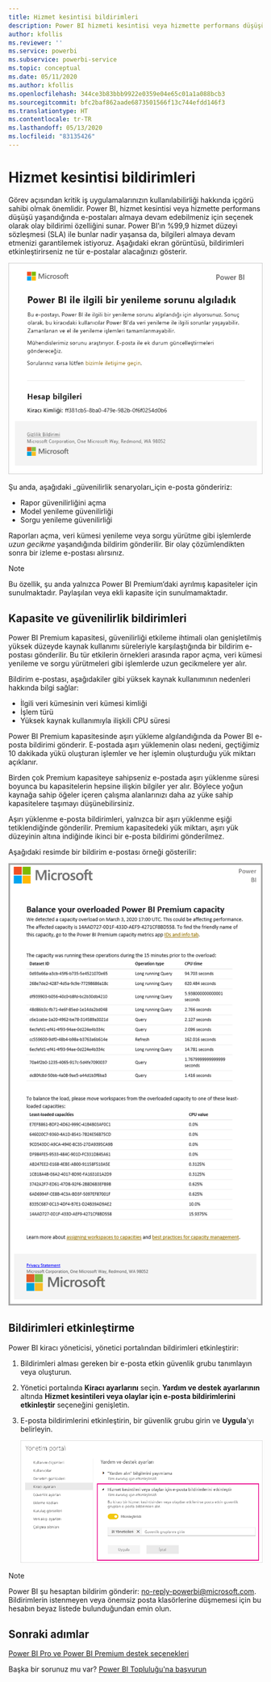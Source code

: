 ```yaml
---
title: Hizmet kesintisi bildirimleri
description: Power BI hizmeti kesintisi veya hizmette performans düşüşü yaşandığında e-posta bildirimlerini almayı öğrenin.
author: kfollis
ms.reviewer: ''
ms.service: powerbi
ms.subservice: powerbi-service
ms.topic: conceptual
ms.date: 05/11/2020
ms.author: kfollis
ms.openlocfilehash: 344ce3b83bbb9922e0359e04e65c01a1a088bcb3
ms.sourcegitcommit: bfc2baf862aade6873501566f13c744efdd146f3
ms.translationtype: HT
ms.contentlocale: tr-TR
ms.lasthandoff: 05/13/2020
ms.locfileid: "83135426"
---
```

# <a name="service-interruption-notifications"></a>Hizmet kesintisi bildirimleri

Görev açısından kritik iş uygulamalarınızın kullanılabilirliği hakkında içgörü sahibi olmak önemlidir. Power BI, hizmet kesintisi veya hizmette performans düşüşü yaşandığında e-postaları almaya devam edebilmeniz için seçenek olarak olay bildirimi özelliğini sunar. Power BI’ın %99,9 hizmet düzeyi sözleşmesi (SLA) ile bunlar nadir yaşansa da, bilgileri almaya devam etmenizi garantilemek istiyoruz. Aşağıdaki ekran görüntüsü, bildirimleri etkinleştirirseniz ne tür e-postalar alacağınızı gösterir.

![Yenileme bildirimi e-postası](media/service-interruption-notifications/refresh-notification-email.png)

Şu anda, aşağıdaki _güvenilirlik senaryoları_için e-posta göndeririz:

- Rapor güvenilirliğini açma
- Model yenileme güvenilirliği
- Sorgu yenileme güvenilirliği

Raporları açma, veri kümesi yenileme veya sorgu yürütme gibi işlemlerde _uzun gecikme_ yaşandığında bildirim gönderilir. Bir olay çözümlendikten sonra bir izleme e-postası alırsınız.

> [!NOTE]
> Bu özellik, şu anda yalnızca Power BI Premium’daki ayrılmış kapasiteler için sunulmaktadır. Paylaşılan veya ekli kapasite için sunulmamaktadır.

## <a name="capacity-and-reliability-notifications"></a>Kapasite ve güvenilirlik bildirimleri

Power BI Premium kapasitesi, güvenilirliği etkileme ihtimali olan genişletilmiş yüksek düzeyde kaynak kullanımı süreleriyle karşılaştığında bir bildirim e-postası gönderilir. Bu tür etkilerin örnekleri arasında rapor açma, veri kümesi yenileme ve sorgu yürütmeleri gibi işlemlerde uzun gecikmelere yer alır. 

Bildirim e-postası, aşağıdakiler gibi yüksek kaynak kullanımının nedenleri hakkında bilgi sağlar:

* İlgili veri kümesinin veri kümesi kimliği
* İşlem türü
* Yüksek kaynak kullanımıyla ilişkili CPU süresi

Power BI Premium kapasitesinde aşırı yükleme algılandığında da Power BI e-posta bildirimi gönderir. E-postada aşırı yüklemenin olası nedeni, geçtiğimiz 10 dakikada yükü oluşturan işlemler ve her işlemin oluşturduğu yük miktarı açıklanır. 


Birden çok Premium kapasiteye sahipseniz e-postada aşırı yüklenme süresi boyunca bu kapasitelerin hepsine ilişkin bilgiler yer alır. Böylece yoğun kaynağa sahip öğeler içeren çalışma alanlarınızı daha az yüke sahip kapasitelere taşımayı düşünebilirsiniz.

Aşırı yüklenme e-posta bildirimleri, yalnızca bir aşırı yüklenme eşiği tetiklendiğinde gönderilir. Premium kapasitedeki yük miktarı, aşırı yük düzeyinin altına indiğinde ikinci bir e-posta bildirimi gönderilmez.

Aşağıdaki resimde bir bildirim e-postası örneği gösterilir:

![aşırı yüklenmiş kapasite bildirimi e-postası](media/service-interruption-notifications/refresh-notification-email-2.png)


## <a name="enable-notifications"></a>Bildirimleri etkinleştirme

Power BI kiracı yöneticisi, yönetici portalından bildirimleri etkinleştirir:

1. Bildirimleri alması gereken bir e-posta etkin güvenlik grubu tanımlayın veya oluşturun.

1. Yönetici portalında **Kiracı ayarlarını** seçin. **Yardım ve destek ayarlarının** altında **Hizmet kesintileri veya olaylar için e-posta bildirimlerini etkinleştir** seçeneğini genişletin.

1. E-posta bildirimlerini etkinleştirin, bir güvenlik grubu girin ve **Uygula**’yı belirleyin.

    ![Hizmet bildirimlerini etkinleştirme](media/service-interruption-notifications/enable-notifications.png)

> [!NOTE]
> Power BI şu hesaptan bildirim gönderir: no-reply-powerbi@microsoft.com. Bildirimlerin istenmeyen veya önemsiz posta klasörlerine düşmemesi için bu hesabın beyaz listede bulunduğundan emin olun.

## <a name="next-steps"></a>Sonraki adımlar

[Power BI Pro ve Power BI Premium destek seçenekleri](service-support-options.md)

Başka bir sorunuz mu var? [Power BI Topluluğu'na başvurun](https://community.powerbi.com/)
